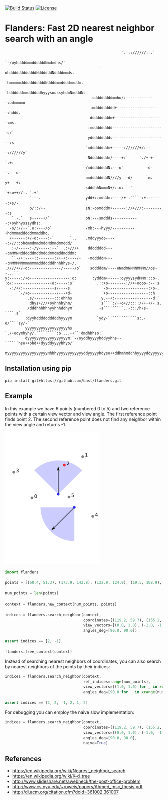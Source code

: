 [![Build Status](https://travis-ci.org/bast/flanders.svg?branch=master)](https://travis-ci.org/bast/flanders/builds)
[![License](https://img.shields.io/badge/license-%20MPL--v2.0-blue.svg)](../master/LICENSE)

# Flanders: Fast 2D nearest neighbor search with an angle

```
                                                    `.-:://////:-.`
                                             `-/oyhddddmmddddddNmdmdhs/`
                                          -ohddddddddddddNddddddNddddmmds.
                                        `hmmmmmdddddddddddNddddmmddddmmddm.
                                       `hddddddmmddddddhyyysoossyhdmNmdddNs
                                       sddddddddmmho/:-------------:odmmmmo
                                      :mddddddddd+-------------------:hddd.
                                      dddddddddm+---------------------:ms.
                                     :mddddddddd-----------------------s/`
                                     yddddddddds------------------------:s
                                    `mddddddddm+-----://////+/:---://////y`
                                    -Nddddddddm/----+:`     `./+-+-`    `.+:
                                    /mddddddddN:---o`          -d-    -.   o-
                                    omddddddddN////y  -d/      `m.    y+   +:
                                    sdddhhNmmmN+/::o: `-`     `+so++//:. `:+`
           `---.                    ydd+::mdddm:----/+-.````-:+:------:+s/-
           o/::/+-                  sN:-oomdddm+------://+///:---------:s
   `.-.`   s-----+/`                oN:---smddds------------:+oyhhysssydhs:.
  -o/://+-`.o:----/o`               /mh:---hyyy/----------+hdmmmmdddddmmmddho.
  /+-----:+/-o:----:+`       `..    .mddyyydo-----:///::ohdmmdmmdmddNdmmdmmddd/
   :+/-----:+/y-----:+-`  .:+///+.   dddddddd----:mMMNNddddddmddmdddmmdmddmdddm:
   ``-/+:----::-------:/+++:----/+   +mdddddN----:MMMMMNmmmmmmmdddddddhhhhhys+/.
.////+//+o:--------------/-----/o`    sdddddm/----oNmdmNNNNMMMm//os--...``
y:-----:/+o------------------:o:       :ydddm+-----:oyyyysydMMm:::o+.
:o/:----------------+o:-----:s`          .::+o--------://++oooo+:--:s
  -:/+/:--------------s/----s.              -o------------------:/o+.
      `-/+o------------/---+d-             `+o------------------::h
          .s/---------:::ohhhs             y.-++:-----------------d:`
           dhys+///+oyhhhhyhm/            `s````:/++o+//:::://+++/-.s.
          /dddhhhhhhyyhhhddhym`           -s`````````..-:::/h/s-````.s`
         :dyyhddddddddddhyyyym           `ydy-`````````````s:.-o/````sy/-`
         yyyyyyyyyyyyyyyyyyyhs     `./+ooymhyhy/.`````````:o....++``:dmdhhhso:`
         dyyyyyyyyyyyyyyyyyym:`-/oyddhyyyyhddyyhhs+-``````hso++ohd++dyyddyyyyhhyo/`
         myyyyyyyyyyyyyyyyyyNhhhyyyyyyyyyyyyddyyyyyhdyso++ddhmhmddhhyyyyddyyyyyyyhdy+.
```


## Installation using pip

```shell
pip install git+https://github.com/bast/flanders.git
```


## Example

In this example we have 6 points (numbered 0 to 5) and two reference points
with a certain view vector and view angle. The first reference point finds
point 2. The second reference point does not find any neighbor within the view
angle and returns -1.

<img src="https://github.com/bast/flanders/raw/master/example/flanders.png" width="300">

```python
import flanders

points = [(60.4, 51.3), (173.9, 143.8), (132.9, 124.9), (19.5, 108.9), (196.5, 9.9), (143.3, 53.3)]

num_points = len(points)

context = flanders.new_context(num_points, points)

indices = flanders.search_neighbor(context,
                                   coordinates=[(119.2, 59.7), (155.2, 30.2)],
                                   view_vectors=[(0.0, 1.0), (-1.0, -1.0)],
                                   angles_deg=[90.0, 90.0])

assert indices == [2, -1]

flanders.free_context(context)
```

Instead of searching nearest neighbors of coordinates, you can also search by nearest neighbors of the points by their indices:

```python
indices = flanders.search_neighbor(context,
                                   ref_indices=range(num_points),
                                   view_vectors=[(1.0, 1.0) for _ in xrange(num_points)],
                                   angles_deg=[90.0 for _ in xrange(num_points)])

assert indices == [2, 2, -1, 2, 1, 2]
```

For debugging you can employ the naive slow implementation:

```python
indices = flanders.search_neighbor(context,
                                   coordinates=[(119.2, 59.7), (155.2, 30.2)],
                                   view_vectors=[(0.0, 1.0), (-1.0, -1.0)],
                                   angles_deg=[90.0, 90.0],
                                   naive=True)
```


## References

- https://en.wikipedia.org/wiki/Nearest_neighbor_search
- https://en.wikipedia.org/wiki/K-d_tree
- http://www.slideshare.net/awebneck/the-post-office-problem
- http://www.cs.nyu.edu/~roweis/papers/Ahmed_msc_thesis.pdf
- http://dl.acm.org/citation.cfm?doid=361002.361007
